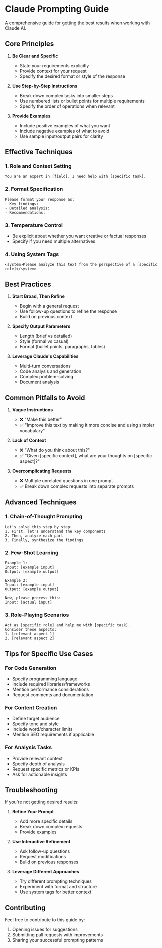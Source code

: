 # Claude Prompting Guide

A comprehensive guide for getting the best results when working with Claude AI.

## Core Principles

1. **Be Clear and Specific**
   - State your requirements explicitly
   - Provide context for your request
   - Specify the desired format or style of the response

2. **Use Step-by-Step Instructions**
   - Break down complex tasks into smaller steps
   - Use numbered lists or bullet points for multiple requirements
   - Specify the order of operations when relevant

3. **Provide Examples**
   - Include positive examples of what you want
   - Include negative examples of what to avoid
   - Use sample input/output pairs for clarity

## Effective Techniques

### 1. Role and Context Setting
```
You are an expert in [field]. I need help with [specific task].
```

### 2. Format Specification
```
Please format your response as:
- Key findings:
- Detailed analysis:
- Recommendations:
```

### 3. Temperature Control
- Be explicit about whether you want creative or factual responses
- Specify if you need multiple alternatives

### 4. Using System Tags
```
<system>Please analyze this text from the perspective of a [specific role]</system>
```

## Best Practices

1. **Start Broad, Then Refine**
   - Begin with a general request
   - Use follow-up questions to refine the response
   - Build on previous context

2. **Specify Output Parameters**
   - Length (brief vs detailed)
   - Style (formal vs casual)
   - Format (bullet points, paragraphs, tables)

3. **Leverage Claude's Capabilities**
   - Multi-turn conversations
   - Code analysis and generation
   - Complex problem-solving
   - Document analysis

## Common Pitfalls to Avoid

1. **Vague Instructions**
   - ❌ "Make this better"
   - ✅ "Improve this text by making it more concise and using simpler vocabulary"

2. **Lack of Context**
   - ❌ "What do you think about this?"
   - ✅ "Given [specific context], what are your thoughts on [specific aspect]?"

3. **Overcomplicating Requests**
   - ❌ Multiple unrelated questions in one prompt
   - ✅ Break down complex requests into separate prompts

## Advanced Techniques

### 1. Chain-of-Thought Prompting
```
Let's solve this step by step:
1. First, let's understand the key components
2. Then, analyze each part
3. Finally, synthesize the findings
```

### 2. Few-Shot Learning
```
Example 1:
Input: [example input]
Output: [example output]

Example 2:
Input: [example input]
Output: [example output]

Now, please process this:
Input: [actual input]
```

### 3. Role-Playing Scenarios
```
Act as [specific role] and help me with [specific task].
Consider these aspects:
1. [relevant aspect 1]
2. [relevant aspect 2]
```

## Tips for Specific Use Cases

### For Code Generation
- Specify programming language
- Include required libraries/frameworks
- Mention performance considerations
- Request comments and documentation

### For Content Creation
- Define target audience
- Specify tone and style
- Include word/character limits
- Mention SEO requirements if applicable

### For Analysis Tasks
- Provide relevant context
- Specify depth of analysis
- Request specific metrics or KPIs
- Ask for actionable insights

## Troubleshooting

If you're not getting desired results:

1. **Refine Your Prompt**
   - Add more specific details
   - Break down complex requests
   - Provide examples

2. **Use Interactive Refinement**
   - Ask follow-up questions
   - Request modifications
   - Build on previous responses

3. **Leverage Different Approaches**
   - Try different prompting techniques
   - Experiment with format and structure
   - Use system tags for better context

## Contributing

Feel free to contribute to this guide by:
1. Opening issues for suggestions
2. Submitting pull requests with improvements
3. Sharing your successful prompting patterns